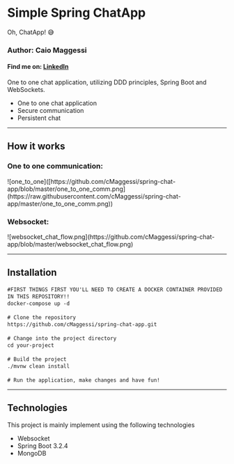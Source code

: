 <h1>Simple Spring ChatApp</h1>
<p>Oh, ChatApp! 😅</p>
<h3>Author: Caio Maggessi</h3>
<h4>Find me on: <a href="https://www.linkedin.com/in/caio-maggessi-912763189/">LinkedIn</a></h4>
One to one chat application, utilizing DDD principles, Spring Boot and WebSockets.


<ul>
  <li>One to one chat application</li>
  <li>Secure communication</li>
  <li>Persistent chat</li>
</ul>

<hr>


<h2>How it works</h2>
<h3>One to one communication:</h3>
![one_to_one]([https://github.com/cMaggessi/spring-chat-app/blob/master/one_to_one_comm.png](https://raw.githubusercontent.com/cMaggessi/spring-chat-app/master/one_to_one_comm.png))
<h3>Websocket:</h3>
![websocket_chat_flow.png](https://github.com/cMaggessi/spring-chat-app/blob/master/websocket_chat_flow.png)


<hr>
<h2>Installation</h2>


```
#FIRST THINGS FIRST YOU'LL NEED TO CREATE A DOCKER CONTAINER PROVIDED IN THIS REPOSITORY!!
docker-compose up -d 

# Clone the repository
https://github.com/cMaggessi/spring-chat-app.git

# Change into the project directory
cd your-project

# Build the project
./mvnw clean install

# Run the application, make changes and have fun!
```
<hr>
<h2>Technologies</h2>
This project is mainly implement using the following technologies

<ul>
<li>Websocket</li>
<li>Spring Boot 3.2.4</li>
<li>MongoDB</li>
</ul>
